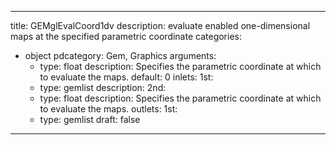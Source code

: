 
---
title: GEMglEvalCoord1dv
description: evaluate enabled one-dimensional maps at the specified parametric coordinate
categories:
  - object
pdcategory: Gem, Graphics
arguments:
    - type: float
      description: Specifies the parametric coordinate at which to evaluate the maps.
      default: 0
inlets:
  1st:
    - type: gemlist
      description:
  2nd:
    - type: float
      description: Specifies the parametric coordinate at which to evaluate the maps.
outlets:
  1st:
    - type: gemlist
draft: false
---

